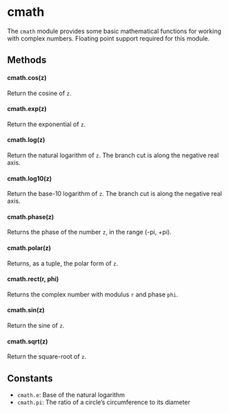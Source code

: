 # cmath

The `cmath` module provides some basic mathematical functions for working with complex numbers. Floating point support required for this module.

## Methods

#### cmath.cos\(z)

Return the cosine of `z`.

#### cmath.exp\(z)

Return the exponential of `z`.

#### cmath.log\(z)

Return the natural logarithm of `z`. The branch cut is along the negative real axis.

#### cmath.log10\(z)

Return the base-10 logarithm of `z`. The branch cut is along the negative real axis.

#### cmath.phase\(z)

Returns the phase of the number `z`, in the range \(-pi, +pi).

#### cmath.polar\(z)

Returns, as a tuple, the polar form of `z`.

#### cmath.rect\(r, phi)

Returns the complex number with modulus `r` and phase `phi`.

#### cmath.sin\(z)

Return the sine of `z`.

#### cmath.sqrt\(z)

Return the square-root of `z`.

## Constants

* `cmath.e`: Base of the natural logarithm
* `cmath.pi`: The ratio of a circle’s circumference to its diameter

